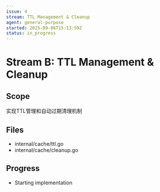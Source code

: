 ```yaml
---
issue: 4
stream: TTL Management & Cleanup
agent: general-purpose
started: 2025-09-06T15:13:59Z
status: in_progress
---
```


# Stream B: TTL Management & Cleanup

## Scope
实现TTL管理和自动过期清理机制

## Files
- internal/cache/ttl.go
- internal/cache/cleanup.go

## Progress
- Starting implementation
